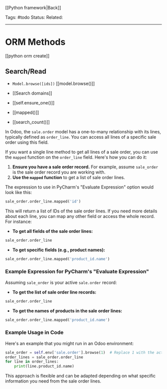 [[Python framework|Back]]

Tags: #todo 
Status: 
Related: 

___

# ORM Methods

[[python orm create]]

## Search/Read
- `Model.browse([ids])`
	[[model.browse()]]
- [[Search domains]]

- [[self.ensure_one()]]
- [[mapped()]]
- [[search_count()]]


In Odoo, the `sale.order` model has a one-to-many relationship with its lines, typically defined as `order_line`. You can access all lines of a specific sale order using this field.

If you want a single line method to get all lines of a sale order, you can use the `mapped` function on the `order_line` field. Here's how you can do it:

1. **Ensure you have a sale order record.** For example, assume `sale_order` is the sale order record you are working with.
2. **Use the `mapped` function** to get a list of sale order lines.

The expression to use in PyCharm's "Evaluate Expression" option would look like this:

```python
sale_order.order_line.mapped('id')
```

This will return a list of IDs of the sale order lines. If you need more details about each line, you can map any other field or access the whole record. For instance:

- **To get all fields of the sale order lines:**

```python
sale_order.order_line
```

- **To get specific fields (e.g., product names):**

```python
sale_order.order_line.mapped('product_id.name')
```

### Example Expression for PyCharm's "Evaluate Expression"

Assuming `sale_order` is your active `sale.order` record:

- **To get the list of sale order line records:**

```python
sale_order.order_line
```

- **To get the names of products in the sale order lines:**

```python
sale_order.order_line.mapped('product_id.name')
```

### Example Usage in Code

Here's an example that you might run in an Odoo environment:

```python
sale_order = self.env['sale.order'].browse(1)  # Replace 1 with the actual sale order ID
order_lines = sale_order.order_line
for line in order_lines:
    print(line.product_id.name)
```

This approach is flexible and can be adapted depending on what specific information you need from the sale order lines.